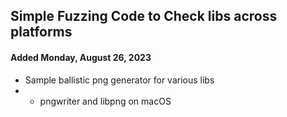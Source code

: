 ## Simple Fuzzing Code to Check libs across platforms

#### Added Monday, August 26, 2023

- Sample ballistic png generator for various libs
- - pngwriter and libpng on macOS
